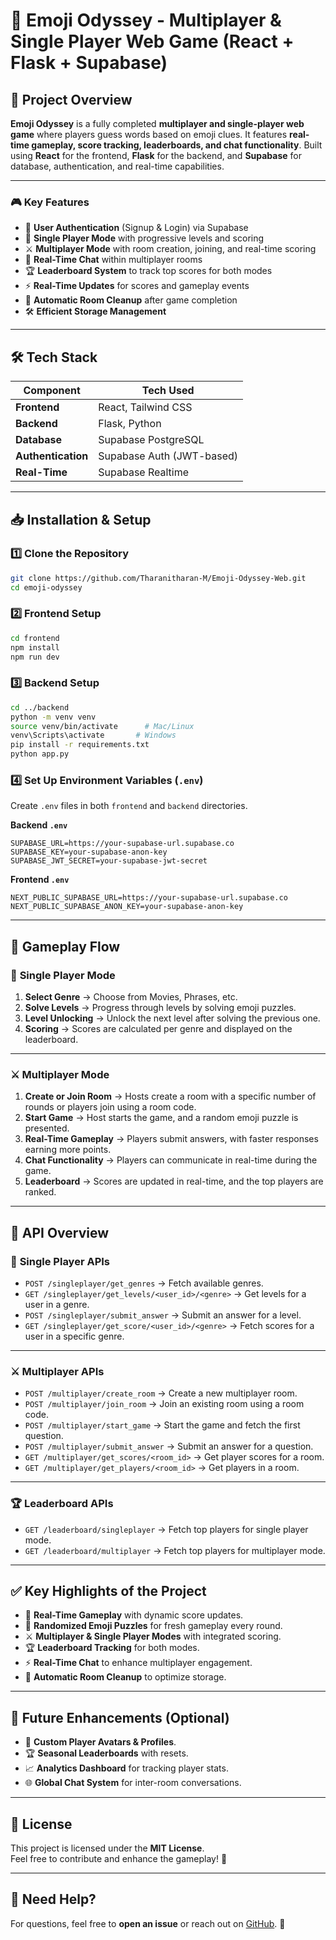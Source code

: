 
# 🚀 Emoji Odyssey - Multiplayer & Single Player Web Game (React + Flask + Supabase)

## 📌 Project Overview
**Emoji Odyssey** is a fully completed **multiplayer and single-player web game** where players guess words based on emoji clues. It features **real-time gameplay, score tracking, leaderboards, and chat functionality**. Built using **React** for the frontend, **Flask** for the backend, and **Supabase** for database, authentication, and real-time capabilities.

---

### 🎮 Key Features
- 🔐 **User Authentication** (Signup & Login) via Supabase  
- 🎯 **Single Player Mode** with progressive levels and scoring  
- ⚔️ **Multiplayer Mode** with room creation, joining, and real-time scoring  
- 💬 **Real-Time Chat** within multiplayer rooms  
- 🏆 **Leaderboard System** to track top scores for both modes  
- ⚡ **Real-Time Updates** for scores and gameplay events  
- 🧹 **Automatic Room Cleanup** after game completion  
- 🛠️ **Efficient Storage Management**  

---

## 🛠️ Tech Stack
| Component       | Tech Used                        |
|-----------------|---------------------------------|
| **Frontend**    | React, Tailwind CSS              |
| **Backend**     | Flask, Python                    |
| **Database**    | Supabase PostgreSQL              |
| **Authentication** | Supabase Auth (JWT-based)      |
| **Real-Time**   | Supabase Realtime                |
---

## 📥 Installation & Setup

### 1️⃣ **Clone the Repository**
```bash
git clone https://github.com/Tharanitharan-M/Emoji-Odyssey-Web.git
cd emoji-odyssey
```

### 2️⃣ **Frontend Setup**
```bash
cd frontend
npm install
npm run dev
```

### 3️⃣ **Backend Setup**
```bash
cd ../backend
python -m venv venv
source venv/bin/activate      # Mac/Linux
venv\Scripts\activate       # Windows
pip install -r requirements.txt
python app.py
```

### 4️⃣ **Set Up Environment Variables** (`.env`)
Create `.env` files in both `frontend` and `backend` directories.

**Backend `.env`**
```env
SUPABASE_URL=https://your-supabase-url.supabase.co
SUPABASE_KEY=your-supabase-anon-key
SUPABASE_JWT_SECRET=your-supabase-jwt-secret
```

**Frontend `.env`**
```env
NEXT_PUBLIC_SUPABASE_URL=https://your-supabase-url.supabase.co
NEXT_PUBLIC_SUPABASE_ANON_KEY=your-supabase-anon-key
```

---

## 📌 Gameplay Flow

### 🎯 **Single Player Mode**
1. **Select Genre** → Choose from Movies, Phrases, etc.  
2. **Solve Levels** → Progress through levels by solving emoji puzzles.  
3. **Level Unlocking** → Unlock the next level after solving the previous one.  
4. **Scoring** → Scores are calculated per genre and displayed on the leaderboard.

---

### ⚔️ **Multiplayer Mode**
1. **Create or Join Room** → Hosts create a room with a specific number of rounds or players join using a room code.  
2. **Start Game** → Host starts the game, and a random emoji puzzle is presented.  
3. **Real-Time Gameplay** → Players submit answers, with faster responses earning more points.  
4. **Chat Functionality** → Players can communicate in real-time during the game.  
5. **Leaderboard** → Scores are updated in real-time, and the top players are ranked.

---

## 📌 API Overview

### 🎯 **Single Player APIs**
- `POST /singleplayer/get_genres` → Fetch available genres.  
- `GET /singleplayer/get_levels/<user_id>/<genre>` → Get levels for a user in a genre.  
- `POST /singleplayer/submit_answer` → Submit an answer for a level.  
- `GET /singleplayer/get_score/<user_id>/<genre>` → Fetch scores for a user in a specific genre.

---

### ⚔️ **Multiplayer APIs**
- `POST /multiplayer/create_room` → Create a new multiplayer room.  
- `POST /multiplayer/join_room` → Join an existing room using a room code.  
- `POST /multiplayer/start_game` → Start the game and fetch the first question.  
- `POST /multiplayer/submit_answer` → Submit an answer for a question.  
- `GET /multiplayer/get_scores/<room_id>` → Get player scores for a room.  
- `GET /multiplayer/get_players/<room_id>` → Get players in a room.

---

### 🏆 **Leaderboard APIs**
- `GET /leaderboard/singleplayer` → Fetch top players for single player mode.  
- `GET /leaderboard/multiplayer` → Fetch top players for multiplayer mode.

---

## ✅ Key Highlights of the Project
- 🔄 **Real-Time Gameplay** with dynamic score updates.  
- 🧩 **Randomized Emoji Puzzles** for fresh gameplay every round.  
- ⚔️ **Multiplayer & Single Player Modes** with integrated scoring.  
- 🏆 **Leaderboard Tracking** for both modes.  
- ⚡ **Real-Time Chat** to enhance multiplayer engagement.  
- 🧹 **Automatic Room Cleanup** to optimize storage.

---

## 🔄 Future Enhancements (Optional)
- 🎨 **Custom Player Avatars & Profiles**.  
- 🏆 **Seasonal Leaderboards** with resets.  
- 📈 **Analytics Dashboard** for tracking player stats.  
- 🌐 **Global Chat System** for inter-room conversations.

---

## 📜 License
This project is licensed under the **MIT License**.  
Feel free to contribute and enhance the gameplay! 🚀

---

## 💬 Need Help?
For questions, feel free to **open an issue** or reach out on [GitHub](https://github.com/Tharanitharan-M/Emoji-Odyssey-Web). 🚀
